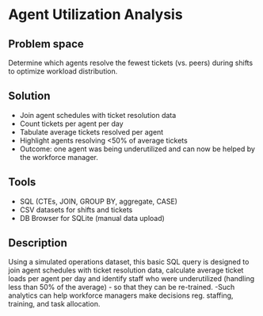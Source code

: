 # Agent Utilization Analysis

## Problem space
Determine which agents resolve the fewest tickets (vs. peers) during shifts to optimize workload distribution.

## Solution
- Join agent schedules with ticket resolution data  
- Count tickets per agent per day  
- Tabulate average tickets resolved per agent  
- Highlight agents resolving <50% of average tickets
- Outcome: one agent was being underutilized and can now be helped by the workforce manager.

## Tools
- SQL (CTEs, JOIN, GROUP BY, aggregate, CASE)
- CSV datasets for shifts and tickets
- DB Browser for SQLite (manual data upload)

## Description
Using a simulated operations dataset, this basic SQL query is designed to join agent schedules with ticket resolution data, calculate average ticket loads per agent per day and identify staff who were underutilized (handling less than 50% of the average) - so that they can be re-trained. 
-Such analytics can help workforce managers make decisions reg. staffing, training, and task allocation.
